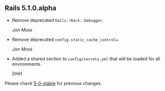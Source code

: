 ## Rails 5.1.0.alpha ##

*   Remove deprecated `Rails::Rack::Debugger`.

    *Jon Moss*

*   Remove deprecated `config.static_cache_control=`.

    *Jon Moss*

*   Added a shared section to `config/secrets.yml` that will be loaded for all environments.

    *DHH*

Please check [5-0-stable](https://github.com/rails/rails/blob/5-0-stable/railties/CHANGELOG.md) for previous changes.

